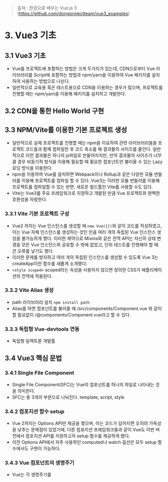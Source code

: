 > 출처 :  한권으로 배우는 Vue.js 3 (https://github.com/dongprojectteam/vue3_examples)
 
# 3. Vue3 기초
## 3.1 Vue3 기초
- Vue를 프로젝트에 포함하는 방법은 크게 두가지가 있는데, CDN으로부터 Vue 라이브러리를 Script에 포함하는 방법과 npm/yarn을 이용하여 Vue 패키지를 설치하여 사용하는 방법으로 나뉜다.
- 일반적으로 교육용 혹은 테스트용으로 CDN을 이용하는 경우가 많으며, 프로젝트를 진행할 때는 npm/yarn을 이용해 패키지를 설치하고 개발한다.

## 3.2 CDN을 통한 Hello World 구현
## 3.3 NPM/Vite를 이용한 기본 프로젝트 생성
- 일반적으로 실제 프로젝트를 진행할 때는 npm을 이요하여 관련 라이브러리들을 프로젝트 코드들과 함께 컴파일한 후 코드 축소를 해 결과물의 사이즈를 줄인다. 
일반적으로 이런 결과물은 하나의 js파일로 만들어지지만, 만약 결과물의 사이즈가 너무 클 경우 비동기적 방식을 이용해 필요할 때 필요한 컴포넌트만 불러올 수 있는 Lazy 로딩 방식을
이용한다.
- npm을 이용하여 Vue를 설치하면 Webpack이나 Rollup과 같은 다양한 모듈 번들러를 이용해 프로젝트를 컴파일 할 수 있다. Vue3는 이러한 모듈 번들러를 이용해 프로젝트를
컴파일할 수 있는 반면, 새로운 빌드툴인 Vite를 사용할 수도 있다.
- Vite는 Vue3를 주요 프레임워크로 지정하고 개발된 만큼 Vue 프로젝트와 완벽한 호환성을 자랑한다.

### 3.3.1 Vite 기본 프로젝트 구성
- Vue2 까지는 Vue 인스턴스를 생성할 때 `new Vue({})`와 같이 코드를 작성하였고, 이는 Vue 자체 인스턴스를 생성하는 것인 만큼 여러 개의 독립된 Vue 인스턴스 생성을 불가능하게 했다.
이러한 제약으로 Mixins와 같은 전역 API는 자신의 상태 변경을 모든 Vue 인스턴스와 공유할 수 밖에 없었고, 단위 테스트를 진행해야 할 때 큰 오류를 낳기도 했다.
- 이러한 문제를 방지하고 여러 개의 독립된 인스턴스를 생성할 수 있도록 Vue 3는 createApp이란 함수를 새롭게 소개했다.
- `<style scoped>` scoped라는 속성을 사용하지 않으면 정의한 CSS가 애플리케이션의 전역에 적용된다.

### 3.3.2 Vite Alias 생성
- path 라이브러리 설치 `npm install path`
- Alias를 하면 컴포넌트를 불러올 때 /src/components/Component.vue 와 같이 할 필요없이 /@components/Component.vue라고 할 수 있다.

### 3.3.3 독립형 Vue-devtools 연동
- 독립형 일렉트론 개발툴

## 3.4 Vue3 핵심 문법
### 3.4.1 Single File Component
- Single File Component(SFC)는 Vue의 컴포넌트를 하나의 파일로 나타내는 것을 의미한다.
- SFC는 총 3개의 부분으로 나눠진다. template, script, style

### 3.4.2 컴포지션 함수 setup
- Vue 2까지는 Options API만 제공을 했으며, 이는 코드가 길어지면 오히려 가독성을 낮추는 문제점이 있었기에, 다른 컴포지션 프레임워크들과 같이
Vue도 이번 버전에서 컴포지션 API를 지원하고자 setup 함수를 제공하게 됐다.
- 이전 Options API에서 자주 사용하던 computed나 watch 옵션은 모두 setup 함수에서도 구현이 가능하다.

### 3.4.3 Vue 컴포넌트의 생명주기
- Vue는 각 생명주기를